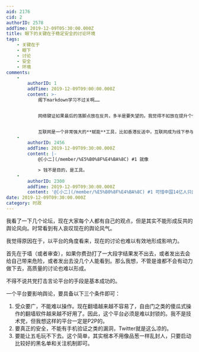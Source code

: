 ```yaml
---
aid: 2176
cid: 2
authorID: 2578
addTime: 2019-12-09T05:30:00.000Z
title: 眼下的关键在于稳定安全的讨论环境
tags:
    - 关键在于
    - 眼下
    - 讨论
    - 安全
    - 环境
comments:
    -
        authorID: 1
        addTime: 2019-12-09T09:00:00.000Z
        content: >-
            阁下markdown学习不过关啊……


            网络键证如果最后的落脚点放在反共，多半是要失望的。我觉得不如放在提升个体的认知。努力把言论恐吓对个体的限制和影响降到最低，利用互联网提升自己。


            互联网是一个非常强大的**赋能**工具，比如香港反送中，互联网成为线下参与的强大动员地，但是没有线下的独立活动，单纯依靠网络是行不通的。
    -
        authorID: 2456
        addTime: 2019-12-09T09:30:00.000Z
        content: |-
            @[小二](/member/%E5%B0%8F%E4%BA%8C) #1 就像

            > 钱不是目的，是工具。
    -
        authorID: 2300
        addTime: 2019-12-09T09:30:00.000Z
        content: '@[小二](/member/%E5%B0%8F%E4%BA%8C) #1 可惜中国14亿人只出了一个编程随想。'
date: 2019-12-09T09:30:00.000Z
category: 时政
---
```


我看了一下几个论坛，现在大家每个人都有自己的观点，但是其实不能形成反共的舆论风向。时常看到有人哀叹现在的舆论风气。

我觉得原因在于，以平台的角度看来，现在的讨论也难以有效地形成影响力。

首先在于墙（或者审查），如果你费劲打了一大段字结果发不出去，或者发出去会给自己带来危险，或者发出去没几个人能看到。那么我想，不管是谁都不会有动力做下去，高质量的讨论也难以形成。

不得不说共党打击言论平台的手段是基本成功的。

一个平台要影响舆论，要具备以下三个条件即可：

1.  受众要广，不能难以操作。现在翻墙越来越不容易了，自由门之类的傻瓜式操作的翻墙软件越来越不好用了。因此，这个平台必须是难以封锁的。我不是技术党，但我想这样的平台一定是P2P的。
2.  要真正的安全，不能有手机验证之类的漏洞，Twitter就是这么凉的。
3.  要能让五毛玩不下去。这个简单，其实根本不用像品葱一样乱封人，只要启动比较好的黑名单和关注机制即可。
